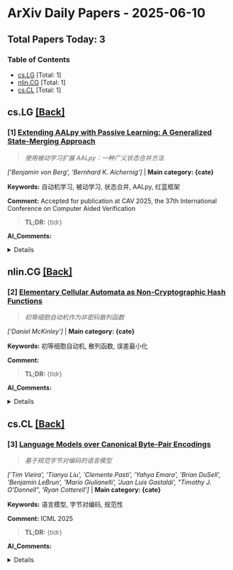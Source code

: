 # ArXiv Daily Papers - 2025-06-10

## Total Papers Today: 3

<div id='toc'></div>

### Table of Contents
- [cs.LG](#cs.LG) [Total: 1]
- [nlin.CG](#nlin.CG) [Total: 1]
- [cs.CL](#cs.CL) [Total: 1]

## <div id='cs.LG'></div> cs.LG [[Back]](#toc)

### [1] [Extending AALpy with Passive Learning: A Generalized State-Merging Approach](http://arxiv.org/pdf/2506.06333v1)
> *使用被动学习扩展 AALpy：一种广义状态合并方法*

*['Benjamin von Berg', 'Bernhard K. Aichernig']* | **Main category: {cate}**

**Keywords:** 自动机学习, 被动学习, 状态合并, AALpy, 红蓝框架

**Comment:** Accepted for publication at CAV 2025, the 37th International
  Conference on Computer Aided Verification

> **TL;DR:** {tldr}

**AI_Comments:** 

<details>
  <summary>Details</summary>

**Motivation:** {motivation}

**Method:** {method}

**Result:** {result}

**Conclusion:** {conclusion}

> **ai_Abstract:** {ai_summary}

> **摘要翻译:** {translation}

</details>


## <div id='nlin.CG'></div> nlin.CG [[Back]](#toc)

### [2] [Elementary Cellular Automata as Non-Cryptographic Hash Functions](http://arxiv.org/pdf/2506.06551v1)
> *初等细胞自动机作为非密码散列函数*

*['Daniel McKinley']* | **Main category: {cate}**

**Keywords:** 初等细胞自动机, 散列函数, 误差最小化

**Comment:** 

> **TL;DR:** {tldr}

**AI_Comments:** 

<details>
  <summary>Details</summary>

**Motivation:** {motivation}

**Method:** {method}

**Result:** {result}

**Conclusion:** {conclusion}

> **ai_Abstract:** {ai_summary}

> **摘要翻译:** {translation}

</details>


## <div id='cs.CL'></div> cs.CL [[Back]](#toc)

### [3] [Language Models over Canonical Byte-Pair Encodings](http://arxiv.org/pdf/2506.07956v1)
> *基于规范字节对编码的语言模型*

*['Tim Vieira', 'Tianyu Liu', 'Clemente Pasti', 'Yahya Emara', 'Brian DuSell', 'Benjamin LeBrun', 'Mario Giulianelli', 'Juan Luis Gastaldi', "Timothy J. O'Donnell", 'Ryan Cotterell']* | **Main category: {cate}**

**Keywords:** 语言模型, 字节对编码, 规范性

**Comment:** ICML 2025

> **TL;DR:** {tldr}

**AI_Comments:** 

<details>
  <summary>Details</summary>

**Motivation:** {motivation}

**Method:** {method}

**Result:** {result}

**Conclusion:** {conclusion}

> **ai_Abstract:** {ai_summary}

> **摘要翻译:** {translation}

</details>
